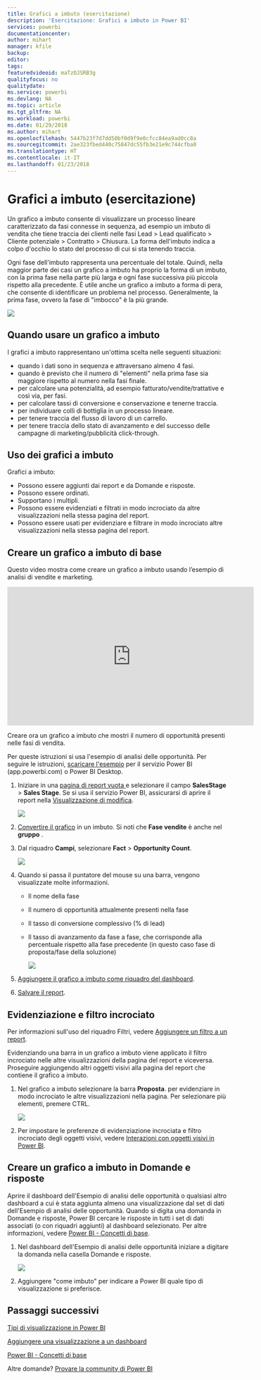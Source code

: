 ```yaml
---
title: Grafici a imbuto (esercitazione)
description: 'Esercitazione: Grafici a imbuto in Power BI'
services: powerbi
documentationcenter: 
author: mihart
manager: kfile
backup: 
editor: 
tags: 
featuredvideoid: maTzOJSRB3g
qualityfocus: no
qualitydate: 
ms.service: powerbi
ms.devlang: NA
ms.topic: article
ms.tgt_pltfrm: NA
ms.workload: powerbi
ms.date: 01/29/2018
ms.author: mihart
ms.openlocfilehash: 5447b23f7d7dd50bf0d9f9e0cfcc84ea9ad0cc8a
ms.sourcegitcommit: 2ae323fbed440c75847dc55fb3e21e9c744cfba0
ms.translationtype: HT
ms.contentlocale: it-IT
ms.lasthandoff: 01/23/2018
---
```

# <a name="funnel-charts-tutorial"></a>Grafici a imbuto (esercitazione)
Un grafico a imbuto consente di visualizzare un processo lineare caratterizzato da fasi connesse in sequenza, ad esempio un imbuto di vendita che tiene traccia dei clienti nelle fasi Lead \> Lead qualificato \> Cliente potenziale \> Contratto \> Chiusura.  La forma dell'imbuto indica a colpo d'occhio lo stato del processo di cui si sta tenendo traccia.

Ogni fase dell'imbuto rappresenta una percentuale del totale. Quindi, nella maggior parte dei casi un grafico a imbuto ha proprio la forma di un imbuto, con la prima fase nella parte più larga e ogni fase successiva più piccola rispetto alla precedente.  È utile anche un grafico a imbuto a forma di pera, che consente di identificare un problema nel processo.  Generalmente, la prima fase, ovvero la fase di "imbocco" è la più grande.

![](media/power-bi-visualization-funnel-charts/funnelplain.png)

## <a name="when-to-use-a-funnel-chart"></a>Quando usare un grafico a imbuto
I grafici a imbuto rappresentano un'ottima scelta nelle seguenti situazioni:

* quando i dati sono in sequenza e attraversano almeno 4 fasi.
* quando è previsto che il numero di "elementi" nella prima fase sia maggiore rispetto al numero nella fasi finale.
* per calcolare una potenzialità, ad esempio fatturato/vendite/trattative e così via, per fasi.
* per calcolare tassi di conversione e conservazione e tenerne traccia.
* per individuare colli di bottiglia in un processo lineare.
* per tenere traccia del flusso di lavoro di un carrello.
* per tenere traccia dello stato di avanzamento e del successo delle campagne di marketing/pubblicità click-through.

## <a name="working-with-funnel-charts"></a>Uso dei grafici a imbuto
Grafici a imbuto:

* Possono essere aggiunti dai report e da Domande e risposte.
* Possono essere ordinati.
* Supportano i multipli.
* Possono essere evidenziati e filtrati in modo incrociato da altre visualizzazioni nella stessa pagina del report.
* Possono essere usati per evidenziare e filtrare in modo incrociato altre visualizzazioni nella stessa pagina del report.

## <a name="create-a-basic-funnel-chart"></a>Creare un grafico a imbuto di base
Questo video mostra come creare un grafico a imbuto usando l’esempio di analisi di vendite e marketing.

<iframe width="560" height="315" src="https://www.youtube.com/embed/qKRZPBnaUXM" frameborder="0" allow="autoplay; encrypted-media" allowfullscreen></iframe>


Creare ora un grafico a imbuto che mostri il numero di opportunità presenti nelle fasi di vendita.

Per queste istruzioni si usa l'esempio di analisi delle opportunità. Per seguire le istruzioni, [scaricare l'esempio](sample-datasets.md) per il servizio Power BI (app.powerbi.com) o Power BI Desktop.   

1. Iniziare in una [pagina di report vuota ](power-bi-report-add-page.md) e selezionare il campo **SalesStage** \> **Sales Stage**. Se si usa il servizio Power BI, assicurarsi di aprire il report nella [Visualizzazione di modifica](service-interact-with-a-report-in-editing-view.md).
   
    ![](media/power-bi-visualization-funnel-charts/funnelselectfield_new.png)
2. [Convertire il grafico](power-bi-report-change-visualization-type.md) in un imbuto. Si noti che **Fase vendite** è anche nel **gruppo** . 
3. Dal riquadro **Campi**, selezionare **Fact** \> **Opportunity Count**.
   
    ![](media/power-bi-visualization-funnel-charts/power-bi-funnel.png)
4. Quando si passa il puntatore del mouse su una barra, vengono visualizzate molte informazioni.
   
   * Il nome della fase
   * Il numero di opportunità attualmente presenti nella fase
   * Il tasso di conversione complessivo (% di lead) 
   * Il tasso di avanzamento da fase a fase, che corrisponde alla percentuale rispetto alla fase precedente (in questo caso fase di proposta/fase della soluzione)
     
     ![](media/power-bi-visualization-funnel-charts/funnelhover_new.png)
5. [Aggiungere il grafico a imbuto come riquadro del dashboard](service-dashboard-tiles.md). 
6. [Salvare il report](service-report-save.md).

## <a name="highlighting-and-cross-filtering"></a>Evidenziazione e filtro incrociato
Per informazioni sull'uso del riquadro Filtri, vedere [Aggiungere un filtro a un report](power-bi-report-add-filter.md).

Evidenziando una barra in un grafico a imbuto viene applicato il filtro incrociato nelle altre visualizzazioni della pagina del report e viceversa. Proseguire aggiungendo altri oggetti visivi alla pagina del report che contiene il grafico a imbuto.

1. Nel grafico a imbuto selezionare la barra **Proposta**. per evidenziare in modo incrociato le altre visualizzazioni nella pagina. Per selezionare più elementi, premere CTRL.
   
   ![](media/power-bi-visualization-funnel-charts/funnelchartnoowl.gif)
2. Per impostare le preferenze di evidenziazione incrociata e filtro incrociato degli oggetti visivi, vedere [Interazioni con oggetti visivi in Power BI](service-reports-visual-interactions.md).

## <a name="create-a-funnel-chart-in-qa"></a>Creare un grafico a imbuto in Domande e risposte
Aprire il dashboard dell'Esempio di analisi delle opportunità o qualsiasi altro dashboard a cui è stata aggiunta almeno una visualizzazione dal set di dati dell'Esempio di analisi delle opportunità.  Quando si digita una domanda in Domande e risposte, Power BI cercare le risposte in tutti i set di dati associati (o con riquadri aggiunti) al dashboard selezionato. Per altre informazioni, vedere [Power BI - Concetti di base](service-basic-concepts.md).

1. Nel dashboard dell'Esempio di analisi delle opportunità iniziare a digitare la domanda nella casella Domande e risposte.
   
   ![](media/power-bi-visualization-funnel-charts/funnelfromqna_new.png)
   
2. Aggiungere "come imbuto" per indicare a Power BI quale tipo di visualizzazione si preferisce.

## <a name="next-steps"></a>Passaggi successivi
[Tipi di visualizzazione in Power BI](power-bi-visualization-types-for-reports-and-q-and-a.md)

[Aggiungere una visualizzazione a un dashboard](service-dashboard-pin-tile-from-report.md)

[Power BI - Concetti di base](service-basic-concepts.md)

Altre domande? [Provare la community di Power BI](http://community.powerbi.com/)

